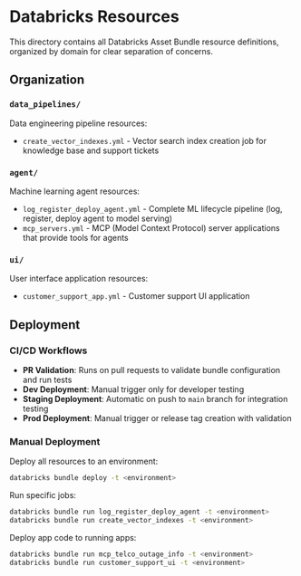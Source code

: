 # Databricks Resources

This directory contains all Databricks Asset Bundle resource definitions, organized by domain for clear separation of concerns.

## Organization

### `data_pipelines/`
Data engineering pipeline resources:
- `create_vector_indexes.yml` - Vector search index creation job for knowledge base and support tickets

### `agent/`
Machine learning agent resources:
- `log_register_deploy_agent.yml` - Complete ML lifecycle pipeline (log, register, deploy agent to model serving)
- `mcp_servers.yml` - MCP (Model Context Protocol) server applications that provide tools for agents

### `ui/`
User interface application resources:
- `customer_support_app.yml` - Customer support UI application

## Deployment

### CI/CD Workflows

- **PR Validation**: Runs on pull requests to validate bundle configuration and run tests
- **Dev Deployment**: Manual trigger only for developer testing
- **Staging Deployment**: Automatic on push to `main` branch for integration testing
- **Prod Deployment**: Manual trigger or release tag creation with validation

### Manual Deployment

Deploy all resources to an environment:
```bash
databricks bundle deploy -t <environment>
```

Run specific jobs:
```bash
databricks bundle run log_register_deploy_agent -t <environment>
databricks bundle run create_vector_indexes -t <environment>
```

Deploy app code to running apps:
```bash
databricks bundle run mcp_telco_outage_info -t <environment>
databricks bundle run customer_support_ui -t <environment>
```